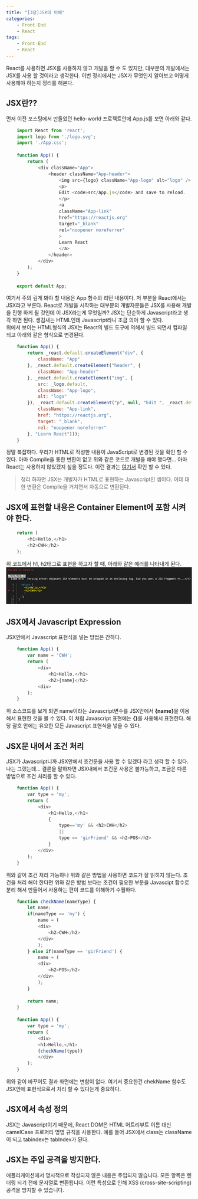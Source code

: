 ```yaml
---
title: "[3장]JSX의 이해"
categories: 
    - Front-End
    - React
tags: 
    - Front-End
    - React
---
```

React를 사용하면 JSX를 사용하지 않고 개발을 할 수 도 있지만, 대부분의 개발에서는 JSX를 사용 할 것이라고 생각한다. 이번 정리에서는 JSX가 무엇인지 알아보고 어떻게 사용해야 하는지 정리를 해본다.

## JSX란??
먼저 이전 포스팅에서 만들었던 hello-world 프로젝트안에 App.js를 보면 아래와 같다.
```javascript
    import React from 'react';
    import logo from './logo.svg';
    import './App.css';

    function App() {
        return (
            <div className="App">
                <header className="App-header">
                    <img src={logo} className="App-logo" alt="logo" />
                    <p>
                    Edit <code>src/App.js</code> and save to reload.
                    </p>
                    <a
                    className="App-link"
                    href="https://reactjs.org"
                    target="_blank"
                    rel="noopener noreferrer"
                    >
                    Learn React
                    </a>
                </header>
            </div>
        );
    }

    export default App;
```
여기서 주의 깊게 봐야 할 내용은 App 함수의 리턴 내용이다. 저 부분을 React에서는 JSX라고 부른다. React로 개발을 시작하는 대부분의 개발자분들은 JSX를 사용해 개발을 진행 하게 될 것인데 이 JSX라는게 무엇일까? JSX는 단순하게 Javascript라고 생각 하면 된다. 생김새는 HTML인데 Javascript라니 조금 의아 할 수 있다. <br>
위에서 보이는 HTML형식의 JSX는 React의 빌드 도구에 의해서 빌드 되면서 컴파일 되고 아래와 같은 형식으로 변경된다.
```javascript
    function App() {
        return _react.default.createElement("div", {
            className: "App"
        }, _react.default.createElement("header", {
            className: "App-header"
        }, _react.default.createElement("img", {
            src: _logo.default,
            className: "App-logo",
            alt: "logo"
        }), _react.default.createElement("p", null, "Edit ", _react.default.createElement("code", null, "src/App.js"), " and save to reload."), _react.default.createElement("a", {
            className: "App-link",
            href: "https://reactjs.org",
            target: "_blank",
            rel: "noopener noreferrer"
        }, "Learn React")));
    }
```
정말 복잡하다. 우리가 HTML로 작성한 내용이 JavaScript로 변경된 것을 확인 할 수 있다. 아마 Compile을 통한 변환이 없고 위와 같은 코드로 개발을 해야 했다면... 아마 React는 사용하지 않았겠지 싶을 정도다. 이런 결과는 [여기서](https://babeljs.io/repl) 확인 할 수 있다. 
> 정리 하자면 JSX는 개발자가 HTML로 표현하는 Javascript인 셈이다. 이데 대한 변환은 Compile을 거치면서 자동으로 변환된다. 

## JSX에 표현할 내용은 Container Element에 포함 시켜야 한다.
```javascript
    return (
        <h1>Hello,</h1>
        <h2>CWH</h2>
    );
```
위 코드에서 h1, h2태그로 표현을 하고자 할 때, 아래와 같은 에러를 나타내게 된다.
![compileErr](/assets/images/react3/compileErr.png)
## JSX에서 Javascript Expression
JSX안에서 Javascript 표현식을 넣는 방법은 간하다.
```javascript
    function App() {
        var name = 'CWH';
        return (
            <div>
                <h1>Hello,</h1>
                <h2>{name}</h2> 
            <div>
        );
    }
```
위 소스코드를 보게 되면 name이라는 Javascript변수를 JSX안에서 <b>{name}</b>을 이용해서 표현한 것을 볼 수 있다. 이 처럼 Javascript 표현에는 <b>{}</b>를 사용해서 표현한다. 해당 괄호 안에는 유요한 모든 Javascript 표현식을 넣을 수 있다.

## JSX문 내에서 조건 처리
JSX가 Javascript니까 JSX안에서 조건문을 사용 할 수 있겠다 라고 생각 할 수 있다. 나는 그랬는데... 결론을 말하자면 JSX내에서 조건문 사용은 불가능하고, 조금은 다른 방법으로 조건 처리를 할 수 있다. 
```javascript
    function App() {
        var type = 'my';
        return (
            <div>
                <h1>Hello,</h1>
                {
                    type=='my' && <h2>CWH</h2>
                    ||
                    type == 'girFriend' && <h2>POS</h2>
                }
            </div>
        );
    }
```
위와 같이 조건 처리 가능하나 위와 같은 방법을 사용하면 코드가 잘 읽히지 않는다. 조건을 처리 해야 한다면 위와 같은 방법 보다는 조건이 필요한 부분을 Javascipt 함수로 분리 해서 만들어서 사용하는 편이 코드를 이해하기 수월하다.
```javascript
    function checkName(nameType) {
        let name;
        if(nameType == 'my') {
            name = (
            <div>
                <h2>CWH</h2>
            </div>
            );
        } else if(nameType == 'girFriend') {
            name = (
            <div>
                <h2>POS</h2>
            </div>
            );
        }   

        return name;
    }

    function App() {
        var type = 'my';
        return (
            <div>
            <h1>Hello,</h1>
            {checkName(type)}
            </div>
        );
    }
```
위와 같이 바꾸어도 결과 화면에는 변함이 없다. 여기서 중요한건 chekName 함수도 JSX안에 표현식으로서 처리 할 수 있다는게 중요하다.

## JSX에서 속성 정의
JSX는 Javascript이기 때문에, React DOM은 HTML 어트리뷰트 이름 대신 camelCase 프로퍼티 명명 규칙을 사용한다. 예를 들어 JSX에서 class는 className이 되고 tabindex는 tabIndex가 된다.

## JSX는 주입 공격을 방지한다.
애플리케이션에서 명시적으로 작성되지 않은 내용은 주입되지 않습니다. 모든 항목은 렌더링 되기 전에 문자열로 변환됩니다. 이런 특성으로 인해 XSS (cross-site-scripting) 공격을 방지할 수 있습니다.